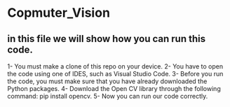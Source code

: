 # Copmuter_Vision 
## in this file we will show how you can run this code.
1- You must make a clone of this repo on your device.
2- You have to open the code using one of IDES, such as Visual Studio Code.
3- Before you run the code, you must make sure that you have already downloaded the Python packages.
4- Download the Open CV library through the following command: pip install opencv.
5- Now you can run our code correctly.
